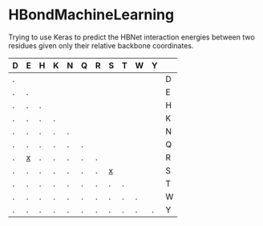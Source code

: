 # HBondMachineLearning
Trying to use Keras to predict the HBNet interaction energies between two residues given only their relative backbone coordinates.

|          D          |          E          |          H          |          K          |          N          |          Q          |          R          |          S          |          T          |          W          |          Y          |   |
|          -          |          -          |          -          |          -          |          -          |          -          |          -          |          -          |          -          |          -          |          -          | - |
|                    .|                     |                     |                     |                     |                     |                     |                     |                     |                     |                     | D |
|                    .|                    .|                     |                     |                     |                     |                     |                     |                     |                     |                     | E |
|                    .|                    .|                    .|                     |                     |                     |                     |                     |                     |                     |                     | H |
|                    .|                    .|                    .|                    .|                     |                     |                     |                     |                     |                     |                     | K |
|                    .|                    .|                    .|                    .|                    .|                     |                     |                     |                     |                     |                     | N |
|                    .|                    .|                    .|                    .|                    .|                    .|                     |                     |                     |                     |                     | Q |
|                    .|[x](E_R_hbond/LOG.md)|                    .|                    .|                    .|                    .|                    .|                     |                     |                     |                     | R |
|                    .|                    .|                    .|                    .|                    .|                    .|                    .|[x](S_S_hbond/LOG.md)|                     |                     |                     | S |
|                    .|                    .|                    .|                    .|                    .|                    .|                    .|                    .|                    .|                     |                     | T |
|                    .|                    .|                    .|                    .|                    .|                    .|                    .|                    .|                    .|                    .|                     | W |
|                    .|                    .|                    .|                    .|                    .|                    .|                    .|                    .|                    .|                    .|                    .| Y |

